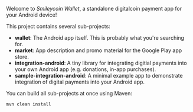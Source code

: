 Welcome to _Smileycoin Wallet_, a standalone digitalcoin payment app for your Android device!

This project contains several sub-projects:

 * __wallet__:
     The Android app itself. This is probably what you're searching for.
 * __market__:
     App description and promo material for the Google Play app store.
 * __integration-android__:
     A tiny library for integrating digitial payments into your own Android app
     (e.g. donations, in-app purchases).
 * __sample-integration-android__:
     A minimal example app to demonstrate integration of digital payments into
     your Android app.

You can build all sub-projects at once using Maven:

`mvn clean install`
